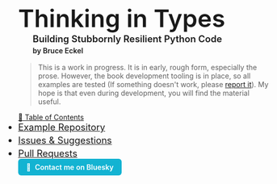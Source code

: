 <style>
  .md-content h1:first-of-type {
    display: none;
  }
</style>

<div style="font-size:3rem; font-weight:600; ">
Thinking in Types
</div>

<div style="font-size:1.15rem; font-weight:600; margin-left: 0.3in; margin-bottom:1.0rem; margin-bottom:0.25rem;">
Building Stubbornly Resilient Python Code
</div>

<div style="text-align: left; margin-left: 0.3in; margin-bottom:1.0rem;  font-weight:600; ">
  by Bruce Eckel
</div>

> This is a work in progress.
> It is in early, rough form, especially the prose.
> However, the book development tooling is in place, so all examples are tested
> (If something doesn't work, please [report it](https://github.com/ThinkingInTypes/ThinkingInTypes_Examples/issues)).
> My hope is that even during development, you will find the material useful.

<style>
  @media screen and (min-width: 1200px) {
    .toc-toggle-button {
      display: none !important;
    }
  }
</style>

<a href="#" class="md-button md-button--primary toc-toggle-button" onclick="const toggleButton = document.querySelector('[data-md-toggle=drawer]'); if (toggleButton) toggleButton.click(); return false;">
📖 Table of Contents
</a>


<ul style="margin:0; padding:0;">
  <li style="font-size:1.15rem; margin-bottom:0.25rem;">
    <a href="https://github.com/ThinkingInTypes/ThinkingInTypes_Examples">
      Example Repository
    </a>
  </li>
  <li style="font-size:1.15rem; margin-bottom:0.25rem;">
    <a href="https://github.com/ThinkingInTypes/ThinkingInTypes_Examples/issues">
      Issues & Suggestions
    </a>
  </li>
  <li style="font-size:1.15rem;">
    <a href="https://github.com/ThinkingInTypes/ThinkingInTypes_Examples/pulls">
      Pull Requests
    </a>
  </li>
</ul>

<a href="https://bsky.app/compose/dm?to=@bruceeckel.bsky.social" target="_blank" rel="noopener noreferrer" style="display: inline-flex; align-items: center;padding: 0.5rem 1rem;background-color: #13B3D2;color: white;border-radius: 0.375rem;text-decoration: none;font-weight: 600;">
<span style="margin-right: 0.5rem;">🦋</span>
Contact me on Bluesky</a>
